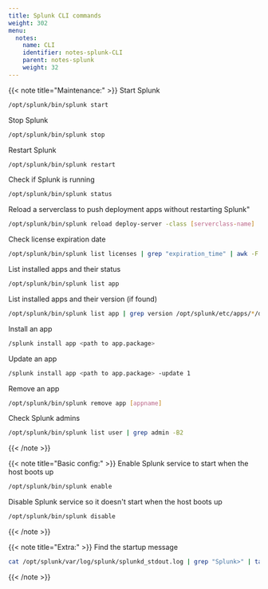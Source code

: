 ```yaml
---
title: Splunk CLI commands
weight: 302
menu:
  notes:
    name: CLI
    identifier: notes-splunk-CLI
    parent: notes-splunk
    weight: 32
---
```


<div style="display: block; width: 100%; max-width: none;">

<!-- Maintenance: -->
{{< note title="Maintenance:" >}}
Start Splunk
```bash
/opt/splunk/bin/splunk start
```
Stop Splunk
```bash
/opt/splunk/bin/splunk stop
```
Restart Splunk
```bash
/opt/splunk/bin/splunk restart
```
Check if Splunk is running
```bash
/opt/splunk/bin/splunk status
```
Reload a serverclass to push deployment apps without restarting Splunk"
```bash
/opt/splunk/bin/splunk reload deploy-server -class [serverclass-name]
```
Check license expiration date
```bash
/opt/splunk/bin/splunk list licenses | grep "expiration_time" | awk -F':' '{print $2}' | xargs -I{} date -d @{} +"%Y-%m-%d %H:%M:%S"
```
List installed apps and their status
```bash
/opt/splunk/bin/splunk list app
```
List installed apps and their version (if found)
```bash
/opt/splunk/bin/splunk list app | grep version /opt/splunk/etc/apps/*/default/app.conf
```
Install an app
```bash
/splunk install app <path to app.package>
```
Update an app
```bash
/splunk install app <path to app.package> -update 1
```
Remove an app
```bash
/opt/splunk/bin/splunk remove app [appname]
```
Check Splunk admins
```bash
/opt/splunk/bin/splunk list user | grep admin -B2
```
{{< /note >}}
<!-- Basic config: -->
{{< note title="Basic config:" >}}
Enable Splunk service to start when the host boots up
```bash
/opt/splunk/bin/splunk enable
```
Disable Splunk service so it doesn't start when the host boots up
```bash
/opt/splunk/bin/splunk disable
```
{{< /note >}}
<!-- Extra: -->
{{< note title="Extra:" >}}
Find the startup message
```bash
cat /opt/splunk/var/log/splunk/splunkd_stdout.log | grep "Splunk>" | tail -n 1
```
{{< /note >}}

</div>